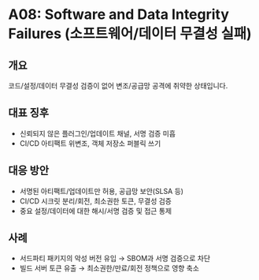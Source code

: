 # A08: Software and Data Integrity Failures (소프트웨어/데이터 무결성 실패)

## 개요
코드/설정/데이터 무결성 검증이 없어 변조/공급망 공격에 취약한 상태입니다.

## 대표 징후
- 신뢰되지 않은 플러그인/업데이트 채널, 서명 검증 미흡
- CI/CD 아티팩트 위변조, 객체 저장소 퍼블릭 쓰기

## 대응 방안
- 서명된 아티팩트/업데이트만 허용, 공급망 보안(SLSA 등)
- CI/CD 시크릿 분리/회전, 최소권한 토큰, 무결성 검증
- 중요 설정/데이터에 대한 해시/서명 검증 및 접근 통제

## 사례
- 서드파티 패키지의 악성 버전 유입 → SBOM과 서명 검증으로 차단
- 빌드 서버 토큰 유출 → 최소권한/만료/회전 정책으로 영향 축소
